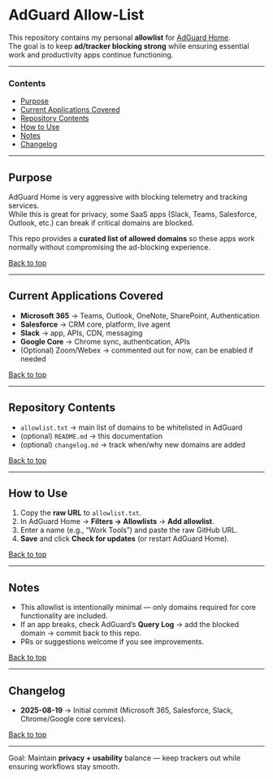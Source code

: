 # AdGuard Allow-List

This repository contains my personal **allowlist** for [AdGuard Home](https://adguard.com/en/adguard-home/overview.html).  
The goal is to keep **ad/tracker blocking strong** while ensuring essential work and productivity apps continue functioning.

---

### Contents
- [Purpose](#purpose)
- [Current Applications Covered](#current-applications-covered)
- [Repository Contents](#repository-contents)
- [How to Use](#how-to-use)
- [Notes](#notes)
- [Changelog](#changelog)

---

## Purpose
AdGuard Home is very aggressive with blocking telemetry and tracking services.  
While this is great for privacy, some SaaS apps (Slack, Teams, Salesforce, Outlook, etc.) can break if critical domains are blocked.

This repo provides a **curated list of allowed domains** so these apps work normally without compromising the ad-blocking experience.  

[Back to top](#adguard-allow-list)

---

## Current Applications Covered
- **Microsoft 365** → Teams, Outlook, OneNote, SharePoint, Authentication  
- **Salesforce** → CRM core, platform, live agent  
- **Slack** → app, APIs, CDN, messaging  
- **Google Core** → Chrome sync, authentication, APIs  
- (Optional) Zoom/Webex → commented out for now, can be enabled if needed  

[Back to top](#adguard-allow-list)

---

## Repository Contents
- `allowlist.txt` → main list of domains to be whitelisted in AdGuard  
- (optional) `README.md` → this documentation  
- (optional) `changelog.md` → track when/why new domains are added  

[Back to top](#adguard-allow-list)

---

## How to Use
1. Copy the **raw URL** to `allowlist.txt`.  
2. In AdGuard Home → **Filters → Allowlists** → **Add allowlist**.  
3. Enter a name (e.g., “Work Tools”) and paste the raw GitHub URL.  
4. **Save** and click **Check for updates** (or restart AdGuard Home).  

[Back to top](#adguard-allow-list)

---

## Notes
- This allowlist is intentionally minimal — only domains required for core functionality are included.  
- If an app breaks, check AdGuard’s **Query Log** → add the blocked domain → commit back to this repo.  
- PRs or suggestions welcome if you see improvements.  

[Back to top](#adguard-allow-list)

---

## Changelog
- **2025-08-19** → Initial commit (Microsoft 365, Salesforce, Slack, Chrome/Google core services).  

[Back to top](#adguard-allow-list)

---

Goal: Maintain **privacy + usability** balance — keep trackers out while ensuring workflows stay smooth.  

